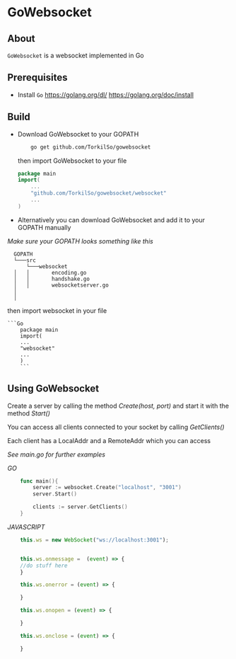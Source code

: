 # GoWebsocket

## About
`GoWebsocket` is a websocket implemented in Go


## Prerequisites
* Install `Go`
https://golang.org/dl/
https://golang.org/doc/install

## Build
* Download GoWebsocket to your GOPATH
	```sh
    	go get github.com/TorkilSo/gowebsocket
    ```
	then import GoWebsocket to your file
    ```GO
    package main
    import(
    	...
        "github.com/TorkilSo/gowebsocket/websocket"
        ...
    )
    ```
* Alternatively you can download GoWebsocket and add it to your GOPATH manually
 
 *Make sure your GOPATH looks something like this* 
  
  ```
    GOPATH
    └───src
    	└───websocket
    │   │   	encoding.go
    │   │   	handshake.go
    │   │		websocketserver.go
    │
    │
  ```

 then import websocket in your file
	
	```Go
		package main
		import(
		...
		"websocket"
		...
		)
    	```


## Using GoWebsocket
Create a server by calling the method *Create(host, port)*
and start it with the method *Start()*

You can access all clients connected to your socket by calling *GetClients()*

Each client has a LocalAddr and a RemoteAddr which you can access

*See main.go for further examples*

*GO*
```GO
    func main(){
        server := websocket.Create("localhost", "3001")
        server.Start()

        clients := server.GetClients()
    }
```
*JAVASCRIPT*
```javascript
    this.ws = new WebSocket("ws://localhost:3001");


    this.ws.onmessage =  (event) => {
    //do stuff here
    }

    this.ws.onerror = (event) => {

    }

    this.ws.onopen = (event) => {

    }

    this.ws.onclose = (event) => {

    }
```





